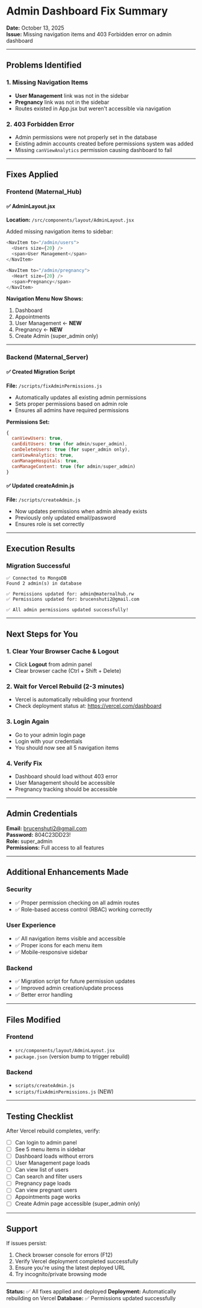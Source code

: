 # Admin Dashboard Fix Summary

**Date:** October 13, 2025  
**Issue:** Missing navigation items and 403 Forbidden error on admin dashboard

---

## Problems Identified

### 1. Missing Navigation Items
- **User Management** link was not in the sidebar
- **Pregnancy** link was not in the sidebar
- Routes existed in App.jsx but weren't accessible via navigation

### 2. 403 Forbidden Error
- Admin permissions were not properly set in the database
- Existing admin accounts created before permissions system was added
- Missing `canViewAnalytics` permission causing dashboard to fail

---

## Fixes Applied

### Frontend (Maternal_Hub)

#### ✅ AdminLayout.jsx
**Location:** `/src/components/layout/AdminLayout.jsx`

Added missing navigation items to sidebar:
```javascript
<NavItem to="/admin/users">
  <Users size={20} />
  <span>User Management</span>
</NavItem>

<NavItem to="/admin/pregnancy">
  <Heart size={20} />
  <span>Pregnancy</span>
</NavItem>
```

**Navigation Menu Now Shows:**
1. Dashboard
2. Appointments
3. User Management ← **NEW**
4. Pregnancy ← **NEW**
5. Create Admin (super_admin only)

---

### Backend (Maternal_Server)

#### ✅ Created Migration Script
**File:** `/scripts/fixAdminPermissions.js`

- Automatically updates all existing admin permissions
- Sets proper permissions based on admin role
- Ensures all admins have required permissions

**Permissions Set:**
```javascript
{
  canViewUsers: true,
  canEditUsers: true (for admin/super_admin),
  canDeleteUsers: true (for super_admin only),
  canViewAnalytics: true,
  canManageHospitals: true,
  canManageContent: true (for admin/super_admin)
}
```

#### ✅ Updated createAdmin.js
**File:** `/scripts/createAdmin.js`

- Now updates permissions when admin already exists
- Previously only updated email/password
- Ensures role is set correctly

---

## Execution Results

### Migration Successful
```
✅ Connected to MongoDB
Found 2 admin(s) in database

✅ Permissions updated for: admin@maternalhub.rw
✅ Permissions updated for: brucenshuti2@gmail.com

✅ All admin permissions updated successfully!
```

---

## Next Steps for You

### 1. **Clear Your Browser Cache & Logout**
   - Click **Logout** from admin panel
   - Clear browser cache (Ctrl + Shift + Delete)
   
### 2. **Wait for Vercel Rebuild** (2-3 minutes)
   - Vercel is automatically rebuilding your frontend
   - Check deployment status at: https://vercel.com/dashboard
   
### 3. **Login Again**
   - Go to your admin login page
   - Login with your credentials
   - You should now see all 5 navigation items
   
### 4. **Verify Fix**
   - Dashboard should load without 403 error
   - User Management should be accessible
   - Pregnancy tracking should be accessible

---

## Admin Credentials

**Email:** brucenshuti2@gmail.com  
**Password:** 804C23DD23!  
**Role:** super_admin  
**Permissions:** Full access to all features

---

## Additional Enhancements Made

### Security
- ✅ Proper permission checking on all admin routes
- ✅ Role-based access control (RBAC) working correctly

### User Experience
- ✅ All navigation items visible and accessible
- ✅ Proper icons for each menu item
- ✅ Mobile-responsive sidebar

### Backend
- ✅ Migration script for future permission updates
- ✅ Improved admin creation/update process
- ✅ Better error handling

---

## Files Modified

### Frontend
- `src/components/layout/AdminLayout.jsx`
- `package.json` (version bump to trigger rebuild)

### Backend
- `scripts/createAdmin.js`
- `scripts/fixAdminPermissions.js` (NEW)

---

## Testing Checklist

After Vercel rebuild completes, verify:

- [ ] Can login to admin panel
- [ ] See 5 menu items in sidebar
- [ ] Dashboard loads without errors
- [ ] User Management page loads
- [ ] Can view list of users
- [ ] Can search and filter users
- [ ] Pregnancy page loads
- [ ] Can view pregnant users
- [ ] Appointments page works
- [ ] Create Admin page accessible (super_admin only)

---

## Support

If issues persist:
1. Check browser console for errors (F12)
2. Verify Vercel deployment completed successfully
3. Ensure you're using the latest deployed URL
4. Try incognito/private browsing mode

---

**Status:** ✅ All fixes applied and deployed
**Deployment:** Automatically rebuilding on Vercel
**Database:** ✅ Permissions updated successfully
